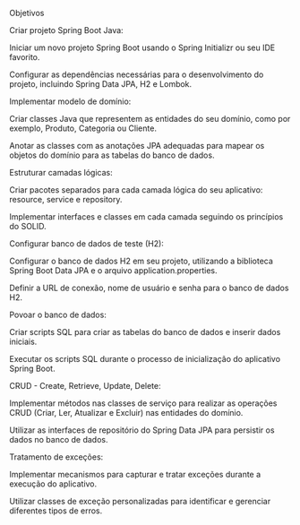 Objetivos

Criar projeto Spring Boot Java:

Iniciar um novo projeto Spring Boot usando o Spring Initializr ou seu IDE favorito.

Configurar as dependências necessárias para o desenvolvimento do projeto, incluindo Spring Data JPA, H2 e Lombok.

Implementar modelo de domínio:

Criar classes Java que representem as entidades do seu domínio, como por exemplo, Produto, Categoria ou Cliente.

Anotar as classes com as anotações JPA adequadas para mapear os objetos do domínio para as tabelas do banco de dados.

Estruturar camadas lógicas:

Criar pacotes separados para cada camada lógica do seu aplicativo: resource, service e repository.

Implementar interfaces e classes em cada camada seguindo os princípios do SOLID.

Configurar banco de dados de teste (H2):

Configurar o banco de dados H2 em seu projeto, utilizando a biblioteca Spring Boot Data JPA e o arquivo application.properties.

Definir a URL de conexão, nome de usuário e senha para o banco de dados H2.

Povoar o banco de dados:

Criar scripts SQL para criar as tabelas do banco de dados e inserir dados iniciais.

Executar os scripts SQL durante o processo de inicialização do aplicativo Spring Boot.

CRUD - Create, Retrieve, Update, Delete:

Implementar métodos nas classes de serviço para realizar as operações CRUD (Criar, Ler, Atualizar e Excluir) nas entidades do domínio.

Utilizar as interfaces de repositório do Spring Data JPA para persistir os dados no banco de dados.

Tratamento de exceções:

Implementar mecanismos para capturar e tratar exceções durante a execução do aplicativo.

Utilizar classes de exceção personalizadas para identificar e gerenciar diferentes tipos de erros.
